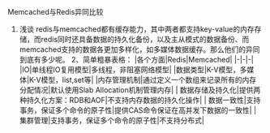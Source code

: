 Memcached与Redis异同比较
1. 浅谈
  redis与memcached都有缓存能力，其中两者都支持key-value的内存存储，而redis同时还具备数据的持久化备份，以及主从模式的数据备份、而memcached支持的数据各更加多样化，如多媒体数据缓存。那么他们的异同到底有多少呢。
2、简单粗暴表格：
|各个方面|Redis|Memcached|
|-|-|-|
|IO|单线程IO复用模型|多线程，非阻塞网络模型|
|数据类型|K-V模型，多媒体|K-V模型，list,set等|
|内存管理机制|通过定义一个数组来记录所有的内存分配情况|默认使用Slab Allocation机制管理内存|
| 数据存储及持久化|提供两种持久化方案：RDB和AOF|不支持内存数据的持久化操作|
| 数据一致性|支持事务，保证多个命令的原子性|提供CAS命令保证在高并发下数据的一致性|
| 集群管理|支持事务，保证多个命令的原子性|不支持分布式|

